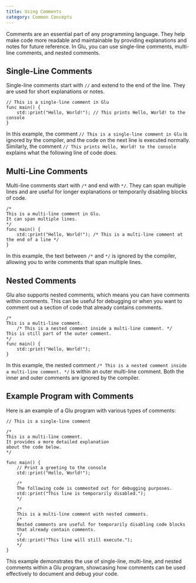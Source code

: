 ```yaml
---
title: Using Comments
category: Common Concepts
---
```


Comments are an essential part of any programming language. They help make code more readable and maintainable by providing explanations and notes for future reference. In Glu, you can use single-line comments, multi-line comments, and nested comments.

## Single-Line Comments

Single-line comments start with `//` and extend to the end of the line. They are used for short explanations or notes.

```glu
// This is a single-line comment in Glu
func main() {
    std::print("Hello, World!"); // This prints Hello, World! to the console
}
```

In this example, the comment `// This is a single-line comment in Glu` is ignored by the compiler, and the code on the next line is executed normally. Similarly, the comment `// This prints Hello, World! to the console` explains what the following line of code does.

## Multi-Line Comments

Multi-line comments start with `/*` and end with `*/`. They can span multiple lines and are useful for longer explanations or temporarily disabling blocks of code.

```glu
/*
This is a multi-line comment in Glu.
It can span multiple lines.
*/
func main() {
    std::print("Hello, World!"); /* This is a multi-line comment at the end of a line */
}
```

In this example, the text between `/*` and `*/` is ignored by the compiler, allowing you to write comments that span multiple lines.

## Nested Comments

Glu also supports nested comments, which means you can have comments within comments. This can be useful for debugging or when you want to comment out a section of code that already contains comments.

```glu
/*
This is a multi-line comment.
    /* This is a nested comment inside a multi-line comment. */
This is still part of the outer comment.
*/
func main() {
    std::print("Hello, World!");
}
```

In this example, the nested comment `/* This is a nested comment inside a multi-line comment. */` is within an outer multi-line comment. Both the inner and outer comments are ignored by the compiler.

## Example Program with Comments

Here is an example of a Glu program with various types of comments:

```glu
// This is a single-line comment

/*
This is a multi-line comment.
It provides a more detailed explanation
about the code below.
*/

func main() {
    // Print a greeting to the console
    std::print("Hello, World!");

    /*
    The following code is commented out for debugging purposes.
    std::print("This line is temporarily disabled.");
    */

    /*
    This is a multi-line comment with nested comments.
    /*
    Nested comments are useful for temporarily disabling code blocks
    that already contain comments.
    */
    std::print("This line will still execute.");
    */
}
```

This example demonstrates the use of single-line, multi-line, and nested comments within a Glu program, showcasing how comments can be used effectively to document and debug your code.

